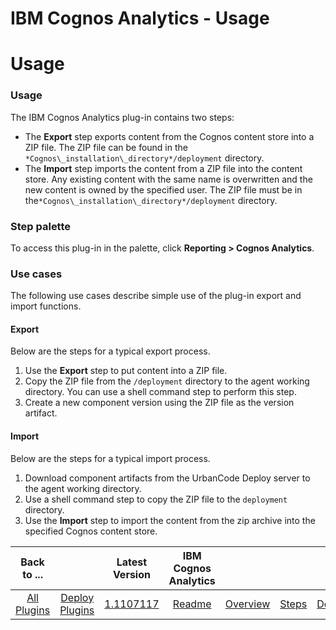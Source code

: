 
IBM Cognos Analytics - Usage
============================

# Usage


### Usage


The IBM Cognos Analytics plug-in contains two steps:

* The **Export** step exports content from the Cognos content store into a ZIP file. The ZIP file can be found in the `*Cognos\_installation\_directory*/deployment` directory.
* The **Import** step imports the content from a ZIP file into the content store. Any existing content with the same name is overwritten and the new content is owned by the specified user. The ZIP file must be in the`*Cognos\_installation\_directory*/deployment` directory.

### **Step palette**

To access this plug-in in the palette, click **Reporting > Cognos Analytics**.

### Use cases

The following use cases describe simple use of the plug-in export and import functions.

#### Export

Below are the steps for a typical export process.

1. Use the **Export** step to put content into a ZIP file.
2. Copy the ZIP file from the `/deployment` directory to the agent working directory. You can use a shell command step to perform this step.
3. Create a new component version using the ZIP file as the version artifact.

#### Import

Below are the steps for a typical import process.

1. Download component artifacts from the UrbanCode Deploy server to the agent working directory.
2. Use a shell command step to copy the ZIP file to the `deployment` directory.
3. Use the **Import** step to import the content from the zip archive into the specified Cognos content store.

|Back to ...||Latest Version|IBM Cognos Analytics ||||
| :---: | :---: | :---: | :---: | :---: | :---: | :---: |
|[All Plugins](../../index.md)|[Deploy Plugins](../README.md)|[1.1107117](https://raw.githubusercontent.com/UrbanCode/IBM-UCD-PLUGINS/main/files/cognos-analytics/Cognos-Analytics-1.1107117.zip)|[Readme](README.md)|[Overview](overview.md)|[Steps](steps.md)|[Downloads](downloads.md)|
